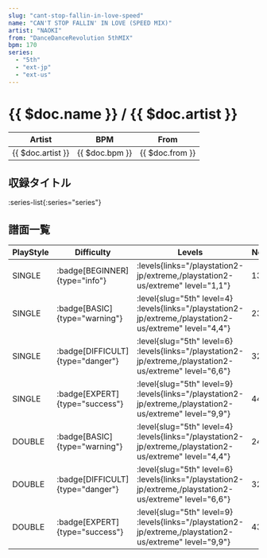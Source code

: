 ```yaml
---
slug: "cant-stop-fallin-in-love-speed"
name: "CAN'T STOP FALLIN' IN LOVE (SPEED MIX)"
artist: "NAOKI"
from: "DanceDanceRevolution 5thMIX"
bpm: 170
series:
  - "5th"
  - "ext-jp"
  - "ext-us"
---
```


# {{ $doc.name }} / {{ $doc.artist }}

|Artist|BPM|From|
|------|---|----|
|{{ $doc.artist }}|{{ $doc.bpm }}|{{ $doc.from }}|

## 収録タイトル

:series-list{:series="series"}

## 譜面一覧

|PlayStyle|Difficulty|Levels|Notes|Movie|
|---------|----------|------|-----|-----|
|SINGLE| :badge[BEGINNER]{type="info"}| :levels{links="/playstation2-jp/extreme,/playstation2-us/extreme" level="1,1"}|133/0||
|SINGLE| :badge[BASIC]{type="warning"}|<div class="field is-grouped is-grouped-multiline"> :level{slug="5th" level=4}  :levels{links="/playstation2-jp/extreme,/playstation2-us/extreme" level="4,4"}</div>|238/0||
|SINGLE| :badge[DIFFICULT]{type="danger"}|<div class="field is-grouped is-grouped-multiline"> :level{slug="5th" level=6}  :levels{links="/playstation2-jp/extreme,/playstation2-us/extreme" level="6,6"}</div>|321/0||
|SINGLE| :badge[EXPERT]{type="success"}|<div class="field is-grouped is-grouped-multiline"> :level{slug="5th" level=9}  :levels{links="/playstation2-jp/extreme,/playstation2-us/extreme" level="9,9"}</div>|443/0||
|DOUBLE| :badge[BASIC]{type="warning"}|<div class="field is-grouped is-grouped-multiline"> :level{slug="5th" level=4}  :levels{links="/playstation2-jp/extreme,/playstation2-us/extreme" level="4,4"}</div>|241/0||
|DOUBLE| :badge[DIFFICULT]{type="danger"}|<div class="field is-grouped is-grouped-multiline"> :level{slug="5th" level=6}  :levels{links="/playstation2-jp/extreme,/playstation2-us/extreme" level="6,6"}</div>|323/0||
|DOUBLE| :badge[EXPERT]{type="success"}|<div class="field is-grouped is-grouped-multiline"> :level{slug="5th" level=9}  :levels{links="/playstation2-jp/extreme,/playstation2-us/extreme" level="9,9"}</div>|432/0||
